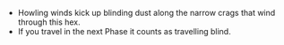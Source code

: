 - Howling winds kick up blinding dust along the narrow crags that wind through this hex.
- If you travel in the next Phase it counts as travelling blind.
